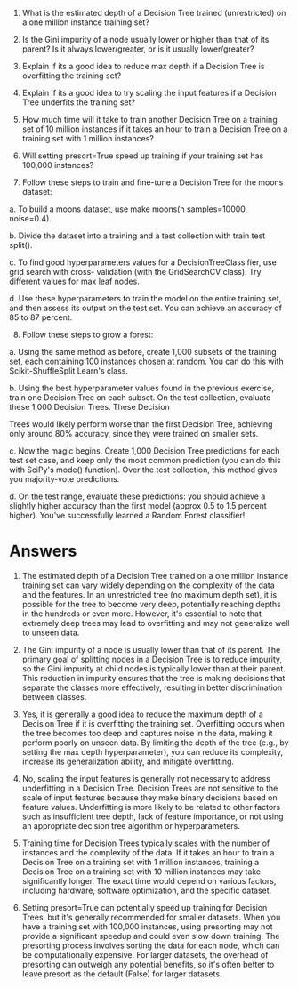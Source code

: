 1. What is the estimated depth of a Decision Tree trained (unrestricted) on a one million instance
training set?

2. Is the Gini impurity of a node usually lower or higher than that of its parent? Is it always
lower/greater, or is it usually lower/greater?

3. Explain if its a good idea to reduce max depth if a Decision Tree is overfitting the training set?

4. Explain if its a good idea to try scaling the input features if a Decision Tree underfits the training
set?

5. How much time will it take to train another Decision Tree on a training set of 10 million instances
if it takes an hour to train a Decision Tree on a training set with 1 million instances?

6. Will setting presort=True speed up training if your training set has 100,000 instances?

7. Follow these steps to train and fine-tune a Decision Tree for the moons dataset:

a. To build a moons dataset, use make moons(n samples=10000, noise=0.4).

b. Divide the dataset into a training and a test collection with train test split().

c. To find good hyperparameters values for a DecisionTreeClassifier, use grid search with cross-
validation (with the GridSearchCV class). Try different values for max leaf nodes.

d. Use these hyperparameters to train the model on the entire training set, and then assess its
output on the test set. You can achieve an accuracy of 85 to 87 percent.

8. Follow these steps to grow a forest:

a. Using the same method as before, create 1,000 subsets of the training set, each containing
100 instances chosen at random. You can do this with Scikit-ShuffleSplit Learn&#39;s class.

b. Using the best hyperparameter values found in the previous exercise, train one Decision
Tree on each subset. On the test collection, evaluate these 1,000 Decision Trees. These Decision

Trees would likely perform worse than the first Decision Tree, achieving only around 80% accuracy,
since they were trained on smaller sets.

c. Now the magic begins. Create 1,000 Decision Tree predictions for each test set case, and
keep only the most common prediction (you can do this with SciPy&#39;s mode() function). Over the test
collection, this method gives you majority-vote predictions.

d. On the test range, evaluate these predictions: you should achieve a slightly higher accuracy
than the first model (approx 0.5 to 1.5 percent higher). You&#39;ve successfully learned a Random Forest
classifier!

# Answers

1. The estimated depth of a Decision Tree trained on a one million instance training set can vary widely depending on the complexity of the data and the features. In an unrestricted tree (no maximum depth set), it is possible for the tree to become very deep, potentially reaching depths in the hundreds or even more. However, it's essential to note that extremely deep trees may lead to overfitting and may not generalize well to unseen data.

2. The Gini impurity of a node is usually lower than that of its parent. The primary goal of splitting nodes in a Decision Tree is to reduce impurity, so the Gini impurity at child nodes is typically lower than at their parent. This reduction in impurity ensures that the tree is making decisions that separate the classes more effectively, resulting in better discrimination between classes.

3. Yes, it is generally a good idea to reduce the maximum depth of a Decision Tree if it is overfitting the training set. Overfitting occurs when the tree becomes too deep and captures noise in the data, making it perform poorly on unseen data. By limiting the depth of the tree (e.g., by setting the max depth hyperparameter), you can reduce its complexity, increase its generalization ability, and mitigate overfitting.

4. No, scaling the input features is generally not necessary to address underfitting in a Decision Tree. Decision Trees are not sensitive to the scale of input features because they make binary decisions based on feature values. Underfitting is more likely to be related to other factors such as insufficient tree depth, lack of feature importance, or not using an appropriate decision tree algorithm or hyperparameters.

5. Training time for Decision Trees typically scales with the number of instances and the complexity of the data. If it takes an hour to train a Decision Tree on a training set with 1 million instances, training a Decision Tree on a training set with 10 million instances may take significantly longer. The exact time would depend on various factors, including hardware, software optimization, and the specific dataset.

6. Setting presort=True can potentially speed up training for Decision Trees, but it's generally recommended for smaller datasets. When you have a training set with 100,000 instances, using presorting may not provide a significant speedup and could even slow down training. The presorting process involves sorting the data for each node, which can be computationally expensive. For larger datasets, the overhead of presorting can outweigh any potential benefits, so it's often better to leave presort as the default (False) for larger datasets.


```python

```
